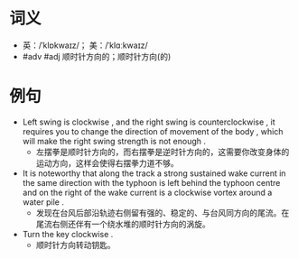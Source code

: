 # 词义
- 英：/ˈklɒkwaɪz/； 美：/ˈklɑːkwaɪz/
- #adv #adj 顺时针方向的；顺时针方向(的)
# 例句
- Left swing is clockwise , and the right swing is counterclockwise , it requires you to change the direction of movement of the body , which will make the right swing strength is not enough .
	- 左摆拳是顺时针方向的，而右摆拳是逆时针方向的，这需要你改变身体的运动方向，这样会使得右摆拳力道不够。
- It is noteworthy that along the track a strong sustained wake current in the same direction with the typhoon is left behind the typhoon centre and on the right of the wake current is a clockwise vortex around a water pile .
	- 发现在台风后部沿轨迹右侧留有强的、稳定的、与台风同方向的尾流。在尾流右侧还伴有一个绕水堆的顺时针方向的涡旋。
- Turn the key clockwise .
	- 顺时针方向转动钥匙。
